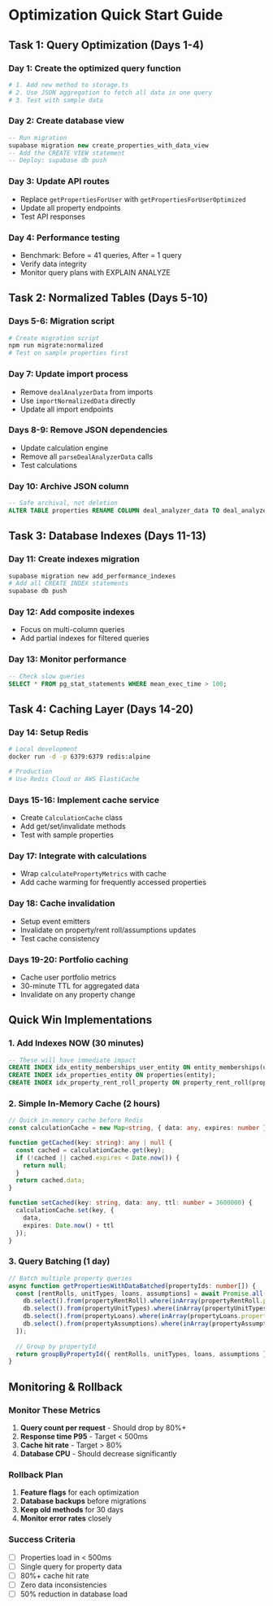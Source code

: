# Optimization Quick Start Guide

## Task 1: Query Optimization (Days 1-4)

### Day 1: Create the optimized query function
```bash
# 1. Add new method to storage.ts
# 2. Use JSON aggregation to fetch all data in one query
# 3. Test with sample data
```

### Day 2: Create database view
```sql
-- Run migration
supabase migration new create_properties_with_data_view
-- Add the CREATE VIEW statement
-- Deploy: supabase db push
```

### Day 3: Update API routes
- Replace `getPropertiesForUser` with `getPropertiesForUserOptimized`
- Update all property endpoints
- Test API responses

### Day 4: Performance testing
- Benchmark: Before = 41 queries, After = 1 query
- Verify data integrity
- Monitor query plans with EXPLAIN ANALYZE

## Task 2: Normalized Tables (Days 5-10)

### Days 5-6: Migration script
```bash
# Create migration script
npm run migrate:normalized
# Test on sample properties first
```

### Day 7: Update import process
- Remove `dealAnalyzerData` from imports
- Use `importNormalizedData` directly
- Update all import endpoints

### Days 8-9: Remove JSON dependencies
- Update calculation engine
- Remove all `parseDealAnalyzerData` calls
- Test calculations

### Day 10: Archive JSON column
```sql
-- Safe archival, not deletion
ALTER TABLE properties RENAME COLUMN deal_analyzer_data TO deal_analyzer_data_archived;
```

## Task 3: Database Indexes (Days 11-13)

### Day 11: Create indexes migration
```bash
supabase migration new add_performance_indexes
# Add all CREATE INDEX statements
supabase db push
```

### Day 12: Add composite indexes
- Focus on multi-column queries
- Add partial indexes for filtered queries

### Day 13: Monitor performance
```sql
-- Check slow queries
SELECT * FROM pg_stat_statements WHERE mean_exec_time > 100;
```

## Task 4: Caching Layer (Days 14-20)

### Day 14: Setup Redis
```bash
# Local development
docker run -d -p 6379:6379 redis:alpine

# Production
# Use Redis Cloud or AWS ElastiCache
```

### Days 15-16: Implement cache service
- Create `CalculationCache` class
- Add get/set/invalidate methods
- Test with sample properties

### Day 17: Integrate with calculations
- Wrap `calculatePropertyMetrics` with cache
- Add cache warming for frequently accessed properties

### Day 18: Cache invalidation
- Setup event emitters
- Invalidate on property/rent roll/assumptions updates
- Test cache consistency

### Days 19-20: Portfolio caching
- Cache user portfolio metrics
- 30-minute TTL for aggregated data
- Invalidate on any property change

## Quick Win Implementations

### 1. Add Indexes NOW (30 minutes)
```sql
-- These will have immediate impact
CREATE INDEX idx_entity_memberships_user_entity ON entity_memberships(user_id, entity_name);
CREATE INDEX idx_properties_entity ON properties(entity);
CREATE INDEX idx_property_rent_roll_property ON property_rent_roll(property_id);
```

### 2. Simple In-Memory Cache (2 hours)
```typescript
// Quick in-memory cache before Redis
const calculationCache = new Map<string, { data: any, expires: number }>();

function getCached(key: string): any | null {
  const cached = calculationCache.get(key);
  if (!cached || cached.expires < Date.now()) {
    return null;
  }
  return cached.data;
}

function setCached(key: string, data: any, ttl: number = 3600000) {
  calculationCache.set(key, {
    data,
    expires: Date.now() + ttl
  });
}
```

### 3. Query Batching (1 day)
```typescript
// Batch multiple property queries
async function getPropertiesWithDataBatched(propertyIds: number[]) {
  const [rentRolls, unitTypes, loans, assumptions] = await Promise.all([
    db.select().from(propertyRentRoll).where(inArray(propertyRentRoll.propertyId, propertyIds)),
    db.select().from(propertyUnitTypes).where(inArray(propertyUnitTypes.propertyId, propertyIds)),
    db.select().from(propertyLoans).where(inArray(propertyLoans.propertyId, propertyIds)),
    db.select().from(propertyAssumptions).where(inArray(propertyAssumptions.propertyId, propertyIds))
  ]);
  
  // Group by propertyId
  return groupByPropertyId({ rentRolls, unitTypes, loans, assumptions });
}
```

## Monitoring & Rollback

### Monitor These Metrics
1. **Query count per request** - Should drop by 80%+
2. **Response time P95** - Target < 500ms
3. **Cache hit rate** - Target > 80%
4. **Database CPU** - Should decrease significantly

### Rollback Plan
1. **Feature flags** for each optimization
2. **Database backups** before migrations
3. **Keep old methods** for 30 days
4. **Monitor error rates** closely

### Success Criteria
- [ ] Properties load in < 500ms
- [ ] Single query for property data
- [ ] 80%+ cache hit rate
- [ ] Zero data inconsistencies
- [ ] 50% reduction in database load